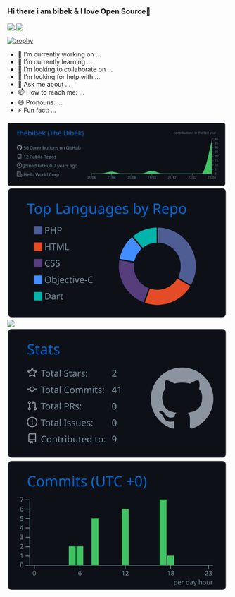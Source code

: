 ### Hi there i am bibek & I love <strong>Open Source</strong>👋

<a href="https://github.com/thebibek/github-readme-stats">
  <img align="center" src="https://github-readme-stats.vercel.app/api/pin/?username=thebibek&repo=github-readme-stats" />
</a>
<a href="https://github.com/thebibek/convoychat">
  <img align="center" src="https://github-readme-stats.vercel.app/api/pin/?username=anuraghazra&repo=convoychat" />
</a>








[![trophy](https://github-profile-trophy.vercel.app/?username=thebibek&theme=onedark)](https://github.com/thebibek/github-profile-trophy)


- 🔭 I’m currently working on ...
- 🌱 I’m currently learning ...
- 👯 I’m looking to collaborate on ...
- 🤔 I’m looking for help with ...
- 💬 Ask me about ...
- 📫 How to reach me: ...
- 😄 Pronouns: ...
- ⚡ Fun fact: ...




[![](https://raw.githubusercontent.com/thebibek/thebibek/master/profile-summary-card-output/github_dark/0-profile-details.svg)](https://github.com/vn7n24fzkq/github-profile-summary-cards)
[![](https://raw.githubusercontent.com/thebibek/thebibek/master/profile-summary-card-output/github_dark/1-repos-per-language.svg)](https://github.com/vn7n24fzkq/github-profile-summary-cards) [![](https://raw.githubusercontent.com/thebibek/thebibek/master/profile-summary-card-output/github_dark/5-most-commit-language.svg)](https://github.com/vn7n24fzkq/github-profile-summary-cards)
[![](https://raw.githubusercontent.com/thebibek/thebibek/master/profile-summary-card-output/github_dark/3-stats.svg)](https://github.com/vn7n24fzkq/github-profile-summary-cards) [![](https://raw.githubusercontent.com/thebibek/thebibek/master/profile-summary-card-output/github_dark/4-productive-time.svg)](https://github.com/vn7n24fzkq/github-profile-summary-cards)
